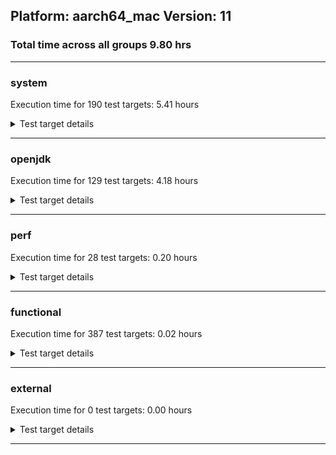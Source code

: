 ## Platform: aarch64_mac Version: 11 
### Total time across all groups 9.80 hrs 
---

###  system
 Execution time for  190  test targets:  5.41  hours
<details><summary>Test target details</summary>

| Test Target Name | Time |
| --- | --- |
| MiniMix_aot_5m_0 | 685975.00  ms|
| TestJlmRemoteThreadAuth_0 | 636405.00  ms|
| TestJlmRemoteThreadAuth_1 | 635874.00  ms|
| TestJlmRemoteMemoryAuth_0 | 626161.00  ms|
| TestJlmRemoteMemoryAuth_1 | 626041.00  ms|
| TestJlmRemoteClassAuth_0 | 624823.00  ms|
| TestJlmRemoteThreadNoAuth_0 | 624179.00  ms|
| TestJlmRemoteClassAuth_1 | 624130.00  ms|
| TestJlmRemoteThreadNoAuth_1 | 623854.00  ms|
| TestJlmRemoteMemoryNoAuth_0 | 615090.00  ms|
| TestJlmRemoteClassNoAuth_1 | 613436.00  ms|
| TestJlmRemoteClassNoAuth_0 | 613378.00  ms|
| TestJlmRemoteMemoryNoAuth_1 | 593107.00  ms|
| ConcurrentLoadTest_5m_0 | 349250.00  ms|
| ConcurrentLoadTest_5m_1 | 347924.00  ms|
| MiniMix_5m_0 | 345486.00  ms|
| MiniMix_5m_1 | 345452.00  ms|
| DBBLoadTest_5m_1 | 311509.00  ms|
| DBBLoadTest_5m_0 | 311002.00  ms|
| NioLoadTest_5m_0 | 310455.00  ms|
| NioLoadTest_5m_1 | 310241.00  ms|
| MauveMultiThrdLoad_5m_1 | 303125.00  ms|
| MauveMultiThrdLoad_5m_0 | 302906.00  ms|
| MauveSingleInvocLoad_HS_5m_0 | 302668.00  ms|
| MauveSingleThrdLoad_HS_5m_1 | 302576.00  ms|
| MauveSingleInvocLoad_HS_5m_1 | 302485.00  ms|
| MauveSingleThrdLoad_HS_5m_0 | 302476.00  ms|
| MathLoadTest_autosimd_5m_1 | 302218.00  ms|
| MathLoadTest_autosimd_5m_0 | 302216.00  ms|
| MathLoadTest_all_5m_0 | 302199.00  ms|
| MathLoadTest_bigdecimal_5m_0 | 302135.00  ms|
| LambdaLoadTest_HS_5m_0 | 302121.00  ms|
| MathLoadTest_all_5m_1 | 302068.00  ms|
| LambdaLoadTest_HS_5m_1 | 302054.00  ms|
| UtilLoadTest_5m_0 | 302052.00  ms|
| ClassLoadingTest_5m_1 | 302026.00  ms|
| MathLoadTest_bigdecimal_5m_1 | 302018.00  ms|
| UtilLoadTest_5m_1 | 302018.00  ms|
| ClassLoadingTest_5m_0 | 301995.00  ms|
| LangLoadTest_5m_1 | 301945.00  ms|
| LangLoadTest_5m_0 | 301938.00  ms|
| HCRLateAttachWorkload_previewEnabled_0 | 254542.00  ms|
| HCRLateAttachWorkload_previewEnabled_1 | 254175.00  ms|
| TestJlmRemoteNotifierProxyAuth_1 | 129922.00  ms|
| TestJlmRemoteNotifierProxyAuth_0 | 129901.00  ms|
| TestJlmRemoteThreadAuth_2 | 105942.00  ms|
| TestJlmRemoteMemoryAuth_2 | 104510.00  ms|
| TestJlmRemoteClassAuth_2 | 104029.00  ms|
| TestJlmRemoteThreadNoAuth_2 | 103915.00  ms|
| TestJlmRemoteClassNoAuth_2 | 102523.00  ms|
| TestJlmRemoteMemoryNoAuth_2 | 102441.00  ms|
| ConcurrentLoadTest_5m_2 | 58498.00  ms|
| MiniMix_5m_2 | 57333.00  ms|
| CLLoad_0 | 53981.00  ms|
| CLLoad_1 | 53781.00  ms|
| NioLoadTest_5m_2 | 51841.00  ms|
| DBBLoadTest_5m_2 | 51561.00  ms|
| MauveMultiThrdLoad_5m_2 | 50529.00  ms|
| MauveSingleInvocLoad_HS_5m_2 | 50485.00  ms|
| MauveSingleThrdLoad_HS_5m_2 | 50473.00  ms|
| MathLoadTest_autosimd_5m_2 | 50423.00  ms|
| LangLoadTest_5m_2 | 50371.00  ms|
| LambdaLoadTest_HS_5m_2 | 50365.00  ms|
| ClassLoadingTest_5m_2 | 50358.00  ms|
| MathLoadTest_all_5m_2 | 50343.00  ms|
| UtilLoadTest_5m_2 | 50325.00  ms|
| MathLoadTest_bigdecimal_5m_2 | 50307.00  ms|
| HCRLateAttachWorkload_previewEnabled_2 | 42367.00  ms|
| LockingLoadTest_0 | 31968.00  ms|
| LockingLoadTest_1 | 31927.00  ms|
| TestJlmLocal_0 | 27152.00  ms|
| TestJlmLocal_1 | 27022.00  ms|
| TestJlmRemoteNotifierProxyAuth_2 | 21637.00  ms|
| CLLoad_2 | 9629.00  ms|
| ParallelStreamsLoadTest_HS_1 | 8547.00  ms|
| Jlink_ReqMod_0 | 8358.00  ms|
| ParallelStreamsLoadTest_HS_0 | 7974.00  ms|
| Jlink_ReqMod_1 | 7693.00  ms|
| Jlink_AddMLimitM_1 | 6313.00  ms|
| Jlink_AddMLimitM_0 | 6002.00  ms|
| LockingLoadTest_2 | 5320.00  ms|
| PatModImg_Adv_0 | 4883.00  ms|
| PatModImg_Unex_0 | 4645.00  ms|
| UpgModPath_JarImg_0 | 4629.00  ms|
| TestJlmLocal_2 | 4526.00  ms|
| PatModImg_PlatMod_0 | 4497.00  ms|
| PatModImg_Adv_1 | 4438.00  ms|
| PatModImg_Unex_1 | 4408.00  ms|
| PatModImg_AppMod_1 | 4378.00  ms|
| UpgModPath_JarImg_1 | 4369.00  ms|
| UpgModPath_ExpImg_1 | 4153.00  ms|
| PatModImg_PlatMod_1 | 4131.00  ms|
| CLTestImg_0 | 4080.00  ms|
| PatModImg_AppMod_0 | 4044.00  ms|
| Jlink_GenOpt_1 | 3937.00  ms|
| CLTestImg_1 | 3903.00  ms|
| CpMpJlink_1 | 3891.00  ms|
| Jlink_GenOpt_0 | 3832.00  ms|
| jcstress_SampleTestBench_0 | 3726.00  ms|
| UpgModPath_ExpImg_0 | 3650.00  ms|
| CpMpJlink_0 | 3475.00  ms|
| UpgModPath_Jar_0 | 3365.00  ms|
| UpgModPath_Exp_0 | 3167.00  ms|
| UpgModPath_Jar_1 | 3049.00  ms|
| UpgModPath_Exp_1 | 2698.00  ms|
| Jlink_ReqMod_2 | 2132.00  ms|
| AutoMod_Impl1_0 | 1934.00  ms|
| CpMpModJar_0 | 1895.00  ms|
| AutoMod2_1 | 1801.00  ms|
| AutoMod_Impl1_1 | 1789.00  ms|
| InternalAPIs_1 | 1779.00  ms|
| PatMod_AppMod_0 | 1763.00  ms|
| AutoMod_Impl3_0 | 1760.00  ms|
| Jlink_AddMLimitM_2 | 1657.00  ms|
| AutoMod2_0 | 1644.00  ms|
| PatMod_PlatMod_0 | 1640.00  ms|
| AutoMod1_1 | 1634.00  ms|
| PatMod_Adv_1 | 1633.00  ms|
| PatMod_Adv_0 | 1628.00  ms|
| PatMod_PlatMod_1 | 1625.00  ms|
| AutoMod_Impl2_0 | 1623.00  ms|
| AutoMod1_0 | 1619.00  ms|
| InternalAPIs_0 | 1618.00  ms|
| AutoMod_Impl2_1 | 1616.00  ms|
| AutoMod_Impl3_1 | 1609.00  ms|
| CpMpModJar_1 | 1558.00  ms|
| ParallelStreamsLoadTest_HS_2 | 1510.00  ms|
| PatMod_Unex_0 | 1493.00  ms|
| PatModImg_Adv_2 | 1488.00  ms|
| PatMod_AppMod_1 | 1488.00  ms|
| PatMod_Unex_1 | 1486.00  ms|
| CLTest_0 | 1406.00  ms|
| SLTest_1 | 1358.00  ms|
| SLTest_0 | 1352.00  ms|
| PatModImg_AppMod_2 | 1350.00  ms|
| CpMpModJar3_0 | 1310.00  ms|
| PatModImg_PlatMod_2 | 1299.00  ms|
| Jlink_GenOpt_2 | 1216.00  ms|
| UpgModPath_JarImg_2 | 1149.00  ms|
| UpgModPath_ExpImg_2 | 1131.00  ms|
| CpMpModJar2_0 | 1110.00  ms|
| CpMpModJar2_1 | 1105.00  ms|
| CpMpModJar3_1 | 1104.00  ms|
| CpMp_CpMp_0 | 1099.00  ms|
| CpMp3_0 | 1057.00  ms|
| CpMp_MP_0 | 1053.00  ms|
| CpMp_MP_1 | 1053.00  ms|
| CpMp3_1 | 1052.00  ms|
| CLTest_1 | 1049.00  ms|
| CpMp2_1 | 1048.00  ms|
| CpMp2_0 | 1046.00  ms|
| CpMp_CpMp_1 | 1033.00  ms|
| PatModImg_Unex_2 | 983.00  ms|
| CLTestImg_2 | 933.00  ms|
| CpMpJlink_2 | 874.00  ms|
| UpgModPath_Jar_2 | 672.00  ms|
| PatMod_Unex_2 | 611.00  ms|
| PatMod_PlatMod_2 | 606.00  ms|
| UpgModPath_Exp_2 | 485.00  ms|
| InternalAPIs_2 | 483.00  ms|
| AutoMod2_2 | 478.00  ms|
| MachineInfo_0 | 472.00  ms|
| CpMpModJar_2 | 451.00  ms|
| AutoMod_Impl2_2 | 447.00  ms|
| AutoMod_Impl1_2 | 444.00  ms|
| CpMp_CpMp_2 | 363.00  ms|
| PatMod_Adv_2 | 307.00  ms|
| AutoMod1_2 | 307.00  ms|
| AutoMod_Impl3_2 | 306.00  ms|
| PatMod_AppMod_2 | 282.00  ms|
| SLTest_2 | 263.00  ms|
| CpMpModJar3_2 | 223.00  ms|
| CpMpModJar2_2 | 220.00  ms|
| CLTest_2 | 213.00  ms|
| CpMp2_2 | 212.00  ms|
| CpMp_MP_2 | 210.00  ms|
| CpMp3_2 | 210.00  ms|
| CLStressCRI_2 | 63.00  ms|
| OAuthTest_0 | 62.00  ms|
| CLStressCRI_1 | 62.00  ms|
| CLStressLayers_1 | 62.00  ms|
| CLStressLayers_0 | 62.00  ms|
| ExplMod_0 | 62.00  ms|
| JdiTest_2 | 61.00  ms|
| ExplMod_1 | 61.00  ms|
| CLStressCRI_0 | 61.00  ms|
| JdiTest_1 | 61.00  ms|
| JdiTest_0 | 61.00  ms|
| ExplMod_2 | 61.00  ms|
| CLStressLayers_2 | 60.00  ms|
</details>

---

###  openjdk
 Execution time for  129  test targets:  4.18  hours
<details><summary>Test target details</summary>

| Test Target Name | Time |
| --- | --- |
| jvm_compiler_0 | 1695531.00  ms|
| jvm_compiler_1 | 1691398.00  ms|
| jdk_net_1 | 1102569.00  ms|
| jdk_net_0 | 1096911.00  ms|
| jdk_security3_0 | 545899.00  ms|
| jdk_security3_1 | 543077.00  ms|
| jvm_compiler_2 | 412235.00  ms|
| jdk_nio_0 | 395912.00  ms|
| jdk_nio_1 | 390041.00  ms|
| jdk_rmi_0 | 358025.00  ms|
| jdk_rmi_1 | 358001.00  ms|
| hotspot_custom_1 | 311980.00  ms|
| hotspot_custom_0 | 311461.00  ms|
| jdk_util_0 | 294901.00  ms|
| jdk_util_1 | 289582.00  ms|
| jdk_net_2 | 272729.00  ms|
| jdk_lang_0 | 242575.00  ms|
| jdk_lang_1 | 240547.00  ms|
| jdk_tools_0 | 206000.00  ms|
| jdk_tools_1 | 203847.00  ms|
| jdk_jdi_0 | 189467.00  ms|
| jdk_jdi_1 | 187126.00  ms|
| jdk_jmx_1 | 181878.00  ms|
| jdk_jmx_0 | 181790.00  ms|
| jdk_other_0 | 179900.00  ms|
| jdk_other_1 | 179509.00  ms|
| jdk_security1_0 | 141929.00  ms|
| jdk_security1_1 | 140278.00  ms|
| jdk_security4_1 | 140042.00  ms|
| jdk_security4_0 | 139620.00  ms|
| jdk_security3_2 | 136732.00  ms|
| jdk_jfr_1 | 136504.00  ms|
| jdk_jfr_0 | 132349.00  ms|
| jdk_beans_0 | 116481.00  ms|
| jdk_beans_1 | 112911.00  ms|
| jdk_nio_2 | 101122.00  ms|
| jdk_management_0 | 94153.00  ms|
| jdk_rmi_2 | 89455.00  ms|
| jdk_management_1 | 84929.00  ms|
| hotspot_custom_2 | 77344.00  ms|
| jdk11_tier1_pack200_0 | 72626.00  ms|
| jdk11_tier1_pack200_1 | 71628.00  ms|
| jdk_tools_2 | 51401.00  ms|
| jdk_jdi_2 | 46429.00  ms|
| jdk_util_2 | 46216.00  ms|
| jdk_jmx_2 | 44969.00  ms|
| jdk_other_2 | 44296.00  ms|
| jdk_security2_0 | 41793.00  ms|
| jdk_security2_1 | 41174.00  ms|
| jdk_lang_2 | 38282.00  ms|
| jdk_instrument_1 | 37019.00  ms|
| jdk_instrument_0 | 36712.00  ms|
| jdk_text_0 | 36538.00  ms|
| jdk_text_1 | 36280.00  ms|
| jdk_io_0 | 35709.00  ms|
| jdk_time_0 | 35358.00  ms|
| jdk_security1_2 | 35221.00  ms|
| jdk_security4_2 | 34767.00  ms|
| jdk_time_1 | 34592.00  ms|
| jdk_io_1 | 34387.00  ms|
| jdk_jfr_2 | 32229.00  ms|
| jdk_beans_2 | 28824.00  ms|
| jdk_math_0 | 26260.00  ms|
| jdk_math_1 | 25525.00  ms|
| jdk_management_2 | 25321.00  ms|
| jdk_custom_1 | 21868.00  ms|
| jdk_custom_0 | 21406.00  ms|
| jdk11_tier1_cipher_2 | 16135.00  ms|
| jdk11_tier1_cipher_1 | 15986.00  ms|
| jdk11_tier1_cipher_0 | 15934.00  ms|
| runtime_nestmate_0 | 14435.00  ms|
| jdk_svc_sanity_0 | 14210.00  ms|
| jdk11_tier1_buffer_1 | 13930.00  ms|
| jdk_svc_sanity_1 | 13692.00  ms|
| runtime_nestmate_1 | 13513.00  ms|
| jdk11_tier1_buffer_0 | 13427.00  ms|
| jdk_security_infra_1 | 11588.00  ms|
| jdk11_tier1_pack200_2 | 11555.00  ms|
| jvm_native_sanity_0 | 11508.00  ms|
| jvm_native_sanity_1 | 11044.00  ms|
| jdk_security_infra_0 | 10132.00  ms|
| jdk_build_0 | 10082.00  ms|
| jdk_security2_2 | 9955.00  ms|
| jdk_build_1 | 9905.00  ms|
| jdk_instrument_2 | 9020.00  ms|
| jdk_text_2 | 8516.00  ms|
| jdk_time_2 | 8344.00  ms|
| jdk_io_2 | 8214.00  ms|
| jdk11_tier1_iso8859_0 | 6882.00  ms|
| jdk_native_sanity_0 | 6782.00  ms|
| jdk11_tier1_iso8859_1 | 6777.00  ms|
| jdk_native_sanity_1 | 6671.00  ms|
| jdk_custom_2 | 5068.00  ms|
| jdk_math_2 | 4150.00  ms|
| langtools_custom_0 | 3751.00  ms|
| langtools_custom_1 | 3542.00  ms|
| runtime_nestmate_2 | 3223.00  ms|
| jdk_svc_sanity_2 | 2847.00  ms|
| jdk_security_infra_2 | 2271.00  ms|
| jvm_native_sanity_2 | 2220.00  ms|
| jdk_build_2 | 2204.00  ms|
| jdk11_tier1_buffer_2 | 2144.00  ms|
| jdk_native_sanity_2 | 1644.00  ms|
| jdk11_tier1_iso8859_2 | 991.00  ms|
| langtools_custom_2 | 865.00  ms|
| jdk_swing_2 | 68.00  ms|
| jdk_imageio_1 | 67.00  ms|
| jdk_client_sanity_1 | 66.00  ms|
| jdk_awt_2 | 64.00  ms|
| jdk_jfc_demo_0 | 64.00  ms|
| jdk_swing_1 | 63.00  ms|
| jdk_sound_1 | 63.00  ms|
| jdk_swing_0 | 62.00  ms|
| jdk_jfc_demo_2 | 62.00  ms|
| jdk_awt_0 | 62.00  ms|
| jdk_2d_1 | 62.00  ms|
| jdk_jfc_demo_1 | 61.00  ms|
| jdk_awt_1 | 61.00  ms|
| jdk_client_sanity_0 | 61.00  ms|
| jdk_2d_2 | 61.00  ms|
| jdk_2d_0 | 61.00  ms|
| jdk_imageio_2 | 61.00  ms|
| jdk_imageio_0 | 61.00  ms|
| jdk_client_sanity_2 | 61.00  ms|
| jdk_sound_0 | 60.00  ms|
| jdk_sound_2 | 59.00  ms|
| jdk_lang_native_win_2 | 41.00  ms|
| jdk_lang_native_win_0 | 41.00  ms|
| jdk_lang_native_win_1 | 41.00  ms|
</details>

---

###  perf
 Execution time for  28  test targets:  0.20  hours
<details><summary>Test target details</summary>

| Test Target Name | Time |
| --- | --- |
| renaissance-movie-lens_0 | 189016.00  ms|
| renaissance-als_0 | 84017.00  ms|
| renaissance-future-genetic_0 | 65453.00  ms|
| renaissance-fj-kmeans_0 | 61556.00  ms|
| renaissance-finagle-http_0 | 40320.00  ms|
| renaissance-mnemonics_0 | 37946.00  ms|
| renaissance-gauss-mix_0 | 36417.00  ms|
| renaissance-chi-square_0 | 33887.00  ms|
| renaissance-par-mnemonics_0 | 32777.00  ms|
| renaissance-dec-tree_0 | 32275.00  ms|
| renaissance-log-regression_0 | 28102.00  ms|
| renaissance-philosophers_0 | 26363.00  ms|
| renaissance-scala-kmeans_0 | 13255.00  ms|
| dacapo-h2_0 | 7554.00  ms|
| dacapo-jython_0 | 5640.00  ms|
| dacapo-xalan_0 | 2420.00  ms|
| dacapo-avrora_0 | 2332.00  ms|
| dacapo-fop_0 | 1851.00  ms|
| dacapo-sunflow_0 | 1771.00  ms|
| dacapo-pmd_0 | 1508.00  ms|
| dacapo-luindex_0 | 1117.00  ms|
| renaissance-akka-uct_0 | 61.00  ms|
| renaissance-finagle-chirper_0 | 60.00  ms|
| dacapo-tomcat_0 | 60.00  ms|
| renaissance-naive-bayes_0 | 60.00  ms|
| dacapo-lusearch-fix_0 | 59.00  ms|
| renaissance-db-shootout_0 | 59.00  ms|
| IdleMicrobenchmark_HS_0 | 40.00  ms|
</details>

---

###  functional
 Execution time for  387  test targets:  0.02  hours
<details><summary>Test target details</summary>

| Test Target Name | Time |
| --- | --- |
| MBCS_Tests_charsets_0 | 38206.00  ms|
| SecurityTests_0 | 2623.00  ms|
| IllegalAccessProtectedMethodTest_0 | 564.00  ms|
| MBCS_Tests_property_utf8_0 | 494.00  ms|
| MBCS_Tests_language_tag_0 | 491.00  ms|
| testXXArgumentTesting_0 | 465.00  ms|
| MBCS_Tests_datetime_0 | 447.00  ms|
| openj9_jsr292Test_0 | 446.00  ms|
| MBCS_Tests_datetime_formatter_0 | 386.00  ms|
| jsr292BootstrapTest_0 | 360.00  ms|
| cmdLineTester_getPid_0 | 322.00  ms|
| vmLifecyleTests_1 | 63.00  ms|
| vmLifecyleTests_2 | 62.00  ms|
| vmLifecyleTests_4 | 62.00  ms|
| vmLifecyleTests_5 | 62.00  ms|
| MBCS_Tests_codepage_ja_windows_0 | 61.00  ms|
| vmLifecyleTests_3 | 61.00  ms|
| vmLifecyleTests_0 | 61.00  ms|
| cmdLineTester_libpathTestRtfChild_0 | 61.00  ms|
| SyntheticGCWorkload_TestCase_0 | 61.00  ms|
| MBCS_Tests_StAX_Ja_JP_aix_0 | 57.00  ms|
| MBCS_Tests_env_ko_KR_linux_0 | 56.00  ms|
| MBCS_Tests_codepage_Ja_JP_aix_0 | 53.00  ms|
| MBCS_Tests_nio_zh_TW_linux_0 | 52.00  ms|
| MBCS_Tests_regex_ZH_TW_aix_0 | 50.00  ms|
| MBCS_Tests_locale_matching_zh_CN_linux_0 | 50.00  ms|
| MBCS_Tests_regex_Ja_JP_aix_0 | 49.00  ms|
| MBCS_Tests_codepage_tw_windows_0 | 48.00  ms|
| MBCS_Tests_scanner_Zh_CN_aix_0 | 48.00  ms|
| MBCS_Tests_env_Zh_TW_aix_0 | 48.00  ms|
| MBCS_Tests_env_ja_JP_aix_0 | 47.00  ms|
| MBCS_Tests_locale_matching_ko_windows_0 | 46.00  ms|
| MBCS_Tests_coin_ja_JP_linux_0 | 45.00  ms|
| MBCS_Tests_pref_ZH_CN_aix_0 | 45.00  ms|
| MBCS_Tests_CLDR_11_Ja_JP_aix_0 | 45.00  ms|
| MBCS_Tests_env_windows_0 | 45.00  ms|
| MBCS_Tests_env_KO_KR_aix_0 | 44.00  ms|
| MBCS_Tests_nio_ko_windows_0 | 44.00  ms|
| MBCS_Tests_StAX_ZH_TW_aix_0 | 43.00  ms|
| MBCS_Tests_CLDR_11_windows_0 | 43.00  ms|
| MBCS_Tests_StAX_zh_CN_linux_0 | 43.00  ms|
| MBCS_Tests_IDN_KO_KR_aix_0 | 42.00  ms|
| MBCS_Tests_annotation_ZH_CN_aix_0 | 42.00  ms|
| MBCS_Tests_codepage_zh_CN_linux_0 | 42.00  ms|
| testExample_0 | 42.00  ms|
| MBCS_Tests_StAX_ja_JP_aix_0 | 42.00  ms|
| MBCS_Tests_Compiler_ja_JP_linux_0 | 42.00  ms|
| MBCS_Tests_i18n_KO_KR_aix_0 | 41.00  ms|
| MBCS_Tests_CLDR_11_ZH_TW_aix_0 | 41.00  ms|
| MBCS_Tests_coin_JA_JP_aix_0 | 41.00  ms|
| MBCS_Tests_urlclassloader_tw_windows_0 | 41.00  ms|
| MBCS_Tests_nio_windows_0 | 41.00  ms|
| MBCS_Tests_CLDR_11_Zh_TW_aix_0 | 41.00  ms|
| MBCS_Tests_codepage_ko_KR_aix_0 | 41.00  ms|
| cmdLineTester_classesdbgddrext_zos_0 | 41.00  ms|
| MBCS_Tests_CLDR_11_ZH_CN_aix_0 | 41.00  ms|
| MBCS_Tests_codepage_Zh_CN_aix_0 | 41.00  ms|
| MBCS_Tests_CLDR_11_Zh_CN_aix_0 | 41.00  ms|
| MBCS_Tests_nio_zh_TW_aix_0 | 41.00  ms|
| MBCS_Tests_annotation_Zh_TW_aix_0 | 41.00  ms|
| MBCS_Tests_codepage_windows_0 | 41.00  ms|
| MBCS_Tests_env_ko_KR_aix_0 | 41.00  ms|
| MBCS_Tests_codepage_KO_KR_aix_0 | 41.00  ms|
| MBCS_Tests_jaxp14_Zh_CN_aix_0 | 41.00  ms|
| MBCS_Tests_coin_ko_KR_aix_0 | 41.00  ms|
| MBCS_Tests_locale_matching_ZH_CN_aix_0 | 41.00  ms|
| MBCS_Tests_formatter_Zh_TW_aix_0 | 41.00  ms|
| MBCS_Tests_regex_ko_KR_linux_0 | 41.00  ms|
| MBCS_Tests_codepage_JA_JP_aix_0 | 41.00  ms|
| MBCS_Tests_file_zh_CN.aix_0 | 41.00  ms|
| MBCS_Tests_CLDR_11_zh_CN_aix_0 | 41.00  ms|
| MBCS_Tests_annotation_zh_TW_linux_0 | 40.00  ms|
| MBCS_Tests_codepage_ZH_CN_aix_0 | 40.00  ms|
| MBCS_Tests_i18n_JA_JP_aix_0 | 40.00  ms|
| MBCS_Tests_file_zh_TW_linux_0 | 40.00  ms|
| MBCS_Tests_CLDR_11_ja_JP_linux_0 | 40.00  ms|
| MBCS_Tests_codepage_zh_CN_aix_0 | 40.00  ms|
| MBCS_Tests_codepage_zh_TW_linux_0 | 40.00  ms|
| MBCS_Tests_CLDR_11_ja_JP_aix_0 | 40.00  ms|
| MBCS_Tests_codepage_ko_windows_0 | 40.00  ms|
| MBCS_Tests_locale_matching_ja_JP_linux_0 | 40.00  ms|
| MBCS_Tests_codepage_ko_KR_linux_0 | 40.00  ms|
| MBCS_Tests_Compiler_ko_KR_linux_0 | 40.00  ms|
| MBCS_Tests_urlclassloader_KO_KR_aix_0 | 40.00  ms|
| MBCS_Tests_CLDR_11_zh_CN_linux_0 | 40.00  ms|
| MBCS_Tests_CLDR_11_KO_KR_aix_0 | 40.00  ms|
| MBCS_Tests_CLDR_11_ko_KR_linux_0 | 40.00  ms|
| MBCS_Tests_jaxp14_ko_windows_0 | 40.00  ms|
| MBCS_Tests_locale_matching_tw_windows_0 | 40.00  ms|
| MBCS_Tests_jaxp14_KO_KR_aix_0 | 40.00  ms|
| MBCS_Tests_scanner_Zh_TW_aix_0 | 40.00  ms|
| MBCS_Tests_CLDR_11_JA_JP_aix_0 | 40.00  ms|
| MBCS_Tests_i18n_ko_KR_aix_0 | 40.00  ms|
| MBCS_Tests_Compiler_ZH_TW_aix_0 | 40.00  ms|
| MBCS_Tests_nio_JA_JP_aix_0 | 40.00  ms|
| MBCS_Tests_env_zh_CN_aix_0 | 40.00  ms|
| MBCS_Tests_codepage_ja_JP_aix_0 | 40.00  ms|
| MBCS_Tests_urlclassloader_Ja_JP_aix_0 | 40.00  ms|
| MBCS_Tests_CLDR_11_zh_TW_linux_0 | 40.00  ms|
| MBCS_Tests_file_ja_windows_0 | 40.00  ms|
| MBCS_Tests_annotation_Zh_CN_aix_0 | 40.00  ms|
| MBCS_Tests_jaxp14_Zh_TW_aix_0 | 40.00  ms|
| MBCS_Tests_coin_ZH_TW_aix_0 | 40.00  ms|
| MBCS_Tests_i18n_ko_KR_linux_0 | 40.00  ms|
| MBCS_Tests_file_cn_windows_0 | 40.00  ms|
| MBCS_Tests_formatter_ko_KR_linux_0 | 40.00  ms|
| MBCS_Tests_nio_ko_KR_aix_0 | 40.00  ms|
| MBCS_Tests_urlclassloader_ZH_CN_aix_0 | 40.00  ms|
| MBCS_Tests_codepoint_aix_0 | 40.00  ms|
| MBCS_Tests_scanner_ZH_TW_aix_0 | 40.00  ms|
| MBCS_Tests_CLDR_11_zh_TW_aix_0 | 40.00  ms|
| MBCS_Tests_formatter_ja_JP_aix_0 | 40.00  ms|
| MBCS_Tests_i18n_windows_0 | 40.00  ms|
| MBCS_Tests_annotation_ja_JP_aix_0 | 40.00  ms|
| MBCS_Tests_locale_matching_zh_CN_aix_0 | 40.00  ms|
| MBCS_Tests_jdbc41_Ja_JP_aix_0 | 40.00  ms|
| MBCS_Tests_pref_zh_TW_aix_0 | 40.00  ms|
| MBCS_Tests_IDN_JA_JP_aix_0 | 40.00  ms|
| MBCS_Tests_IDN_zh_CN_aix_0 | 40.00  ms|
| MBCS_Tests_StAX_KO_KR_aix_0 | 40.00  ms|
| MBCS_Tests_jdbc41_ja_JP_aix_0 | 40.00  ms|
| MBCS_Tests_scanner_ja_JP_aix_0 | 40.00  ms|
| MBCS_Tests_formatter_zh_TW_aix_0 | 40.00  ms|
| MBCS_Tests_pref_ja_windows_0 | 40.00  ms|
| MBCS_Tests_pref_zh_TW_linux_0 | 40.00  ms|
| MBCS_Tests_pref_Ja_JP_aix_0 | 40.00  ms|
| MBCS_Tests_Compiler_KO_KR_aix_0 | 40.00  ms|
| MBCS_Tests_Compiler_ko_KR_aix_0 | 40.00  ms|
| MBCS_Tests_scanner_Ja_JP_aix_0 | 40.00  ms|
| MBCS_Tests_jdbc41_ja_windows_0 | 40.00  ms|
| MBCS_Tests_StAX_Zh_TW_aix_0 | 40.00  ms|
| MBCS_Tests_jaxp14_ko_KR_linux_0 | 40.00  ms|
| MBCS_Tests_CLDR_11_ko_KR_aix_0 | 40.00  ms|
| MBCS_Tests_urlclassloader_Zh_TW_aix_0 | 40.00  ms|
| MBCS_Tests_jaxp14_zh_TW_linux_0 | 40.00  ms|
| MBCS_Tests_locale_matching_KO_KR_aix_0 | 40.00  ms|
| MBCS_Tests_file_ko_windows_0 | 40.00  ms|
| MBCS_Tests_StAX_ja_JP_linux_0 | 40.00  ms|
| MBCS_Tests_locale_matching_ja_windows_0 | 40.00  ms|
| MBCS_Tests_StAX_windows_0 | 40.00  ms|
| MBCS_Tests_scanner_ZH_CN_aix_0 | 40.00  ms|
| MBCS_Tests_coin_Zh_TW_aix_0 | 40.00  ms|
| MBCS_Tests_formatter_windows_0 | 40.00  ms|
| MBCS_Tests_codepage_ZH_TW_aix_0 | 40.00  ms|
| MBCS_Tests_urlclassloader_zh_CN_aix_0 | 40.00  ms|
| MBCS_Tests_unicode_windows_0 | 40.00  ms|
| MBCS_Tests_regex_KO_KR_aix_0 | 40.00  ms|
| MBCS_Tests_regex_zh_TW_linux_0 | 40.00  ms|
| MBCS_Tests_i18n_zh_CN_aix_0 | 40.00  ms|
| MBCS_Tests_i18n_ZH_TW_aix_0 | 40.00  ms|
| MBCS_Tests_env_ja_JP_linux_0 | 40.00  ms|
| MBCS_Tests_pref_tw_windows_0 | 40.00  ms|
| MBCS_Tests_StAX_JA_JP_aix_0 | 40.00  ms|
| MBCS_Tests_annotation_zh_TW_aix_0 | 40.00  ms|
| MBCS_Tests_IDN_Zh_CN_aix_0 | 40.00  ms|
| MBCS_Tests_IDN_windows_0 | 40.00  ms|
| MBCS_Tests_jaxp14_JA_JP_aix_0 | 40.00  ms|
| MBCS_Tests_file_ja_JP.aix_0 | 40.00  ms|
| MBCS_Tests_regex_cn_windows_0 | 40.00  ms|
| MBCS_Tests_locale_matching_windows_0 | 40.00  ms|
| MBCS_Tests_regex_zh_CN_aix_0 | 40.00  ms|
| MBCS_Tests_IDN_ja_windows_0 | 40.00  ms|
| MBCS_Tests_IDN_zh_TW_aix_0 | 40.00  ms|
| MBCS_Tests_IDN_zh_CN_linux_0 | 40.00  ms|
| MBCS_Tests_regex_windows_0 | 40.00  ms|
| MBCS_Tests_codepage_zh_TW_aix_0 | 40.00  ms|
| MBCS_Tests_regex_zh_CN_linux_0 | 40.00  ms|
| MBCS_Tests_Compiler_zh_CN_aix_0 | 40.00  ms|
| MBCS_Tests_formatter_zh_CN_aix_0 | 40.00  ms|
| MBCS_Tests_Compiler_ZH_CN_aix_0 | 40.00  ms|
| MBCS_Tests_urlclassloader_zh_TW_aix_0 | 40.00  ms|
| MBCS_Tests_jdbc41_ja_JP_linux_0 | 40.00  ms|
| MBCS_Tests_codepage_cn_windows_0 | 40.00  ms|
| MBCS_Tests_Compiler_zh_TW_linux_0 | 40.00  ms|
| MBCS_Tests_codepage_Zh_TW_aix_0 | 40.00  ms|
| MBCS_Tests_pref_zh_CN_aix_0 | 40.00  ms|
| MBCS_Tests_file_ja_JP_linux_0 | 40.00  ms|
| MBCS_Tests_formatter_ZH_TW_aix_0 | 40.00  ms|
| MBCS_Tests_nio_Zh_TW_aix_0 | 39.00  ms|
| MBCS_Tests_env_Zh_CN_aix_0 | 39.00  ms|
| MBCS_Tests_Compiler_JA_JP_aix_0 | 39.00  ms|
| MBCS_Tests_locale_matching_cn_windows_0 | 39.00  ms|
| MBCS_Tests_annotation_ko_KR_linux_0 | 39.00  ms|
| MBCS_Tests_jaxp14_zh_CN_aix_0 | 39.00  ms|
| MBCS_Tests_IDN_ZH_TW_aix_0 | 39.00  ms|
| MBCS_Tests_StAX_ko_KR_linux_0 | 39.00  ms|
| MBCS_Tests_file_windows_0 | 39.00  ms|
| MBCS_Tests_Compiler_Zh_TW_aix_0 | 39.00  ms|
| MBCS_Tests_file_Zh_CN.aix_0 | 39.00  ms|
| MBCS_Tests_IDN_ko_KR_aix_0 | 39.00  ms|
| MBCS_Tests_urlclassloader_ja_JP_aix_0 | 39.00  ms|
| MBCS_Tests_regex_Zh_CN_aix_0 | 39.00  ms|
| MBCS_Tests_regex_ko_KR_aix_0 | 39.00  ms|
| MBCS_Tests_regex_zh_TW_aix_0 | 39.00  ms|
| MBCS_Tests_Compiler_Zh_CN_aix_0 | 39.00  ms|
| MBCS_Tests_scanner_ko_KR_aix_0 | 39.00  ms|
| MBCS_Tests_scanner_ja_windows_0 | 39.00  ms|
| MBCS_Tests_formatter_ko_KR_aix_0 | 39.00  ms|
| MBCS_Tests_i18n_ja_JP_linux_0 | 39.00  ms|
| MBCS_Tests_scanner_KO_KR_aix_0 | 39.00  ms|
| MBCS_Tests_jaxp14_zh_CN_linux_0 | 39.00  ms|
| MBCS_Tests_urlclassloader_windows_0 | 39.00  ms|
| MBCS_Tests_jdbc41_ko_KR_aix_0 | 39.00  ms|
| MBCS_Tests_IDN_Zh_TW_aix_0 | 39.00  ms|
| MBCS_Tests_file_ZH_CN.aix_0 | 39.00  ms|
| MBCS_Tests_coin_ja_JP_aix_0 | 39.00  ms|
| MBCS_Tests_IDN_ja_JP_linux_0 | 39.00  ms|
| MBCS_Tests_coin_tw_windows_0 | 39.00  ms|
| MBCS_Tests_coin_zh_TW_aix_0 | 39.00  ms|
| MBCS_Tests_annotation_zh_CN_linux_0 | 39.00  ms|
| MBCS_Tests_jdbc41_Zh_TW_aix_0 | 39.00  ms|
| MBCS_Tests_jaxp14_ja_JP_linux_0 | 39.00  ms|
| MBCS_Tests_scanner_cn_windows_0 | 39.00  ms|
| MBCS_Tests_Compiler_zh_CN_linux_0 | 39.00  ms|
| MBCS_Tests_file_Ja_JP.aix_0 | 39.00  ms|
| MBCS_Tests_pref_ja_JP_linux_0 | 39.00  ms|
| MBCS_Tests_StAX_ko_KR_aix_0 | 39.00  ms|
| MBCS_Tests_nio_KO_KR_aix_0 | 39.00  ms|
| MBCS_Tests_nio_ZH_CN_aix_0 | 39.00  ms|
| MBCS_Tests_IDN_Ja_JP_aix_0 | 39.00  ms|
| MBCS_Tests_pref_ja_JP_aix_0 | 39.00  ms|
| MBCS_Tests_regex_tw_windows_0 | 39.00  ms|
| MBCS_Tests_IDN_ko_KR_linux_0 | 39.00  ms|
| MBCS_Tests_IDN_ja_JP_aix_0 | 39.00  ms|
| MBCS_Tests_Compiler_zh_TW_aix_0 | 39.00  ms|
| MBCS_Tests_pref_Zh_TW_aix_0 | 39.00  ms|
| MBCS_Tests_pref_ZH_TW_aix_0 | 39.00  ms|
| MBCS_Tests_coin_ko_windows_0 | 39.00  ms|
| MBCS_Tests_formatter_zh_TW_linux_0 | 39.00  ms|
| MBCS_Tests_scanner_windows_0 | 39.00  ms|
| MBCS_Tests_coin_windows_0 | 39.00  ms|
| MBCS_Tests_StAX_zh_TW_linux_0 | 39.00  ms|
| MBCS_Tests_pref_cn_windows_0 | 39.00  ms|
| MBCS_Tests_codepoint_windows_0 | 39.00  ms|
| MBCS_Tests_locale_matching_ja_JP_aix_0 | 39.00  ms|
| MBCS_Tests_jdbc41_windows_0 | 39.00  ms|
| MBCS_Tests_formatter_Zh_CN_aix_0 | 39.00  ms|
| MBCS_Tests_nio_ko_KR_linux_0 | 39.00  ms|
| MBCS_Tests_locale_matching_zh_TW_linux_0 | 39.00  ms|
| MBCS_Tests_scanner_zh_TW_linux_0 | 39.00  ms|
| MBCS_Tests_scanner_JA_JP_aix_0 | 39.00  ms|
| MBCS_Tests_Compiler_windows_0 | 39.00  ms|
| MBCS_Tests_annotation_Ja_JP_aix_0 | 39.00  ms|
| MBCS_Tests_formatter_Ja_JP_aix_0 | 39.00  ms|
| MBCS_Tests_regex_JA_JP_aix_0 | 39.00  ms|
| MBCS_Tests_coin_ZH_CN_aix_0 | 39.00  ms|
| MBCS_Tests_i18n_Zh_TW_aix_0 | 39.00  ms|
| MBCS_Tests_formatter_tw_windows_0 | 39.00  ms|
| MBCS_Tests_file_ko_KR.aix_0 | 39.00  ms|
| MBCS_Tests_i18n_zh_TW_aix_0 | 39.00  ms|
| MBCS_Tests_file_zh_CN_linux_0 | 39.00  ms|
| MBCS_Tests_pref_ko_KR_linux_0 | 39.00  ms|
| MBCS_Tests_scanner_ja_JP_linux_0 | 39.00  ms|
| MBCS_Tests_codepoint_linux_0 | 39.00  ms|
| MBCS_Tests_formatter_ja_JP_linux_0 | 39.00  ms|
| MBCS_Tests_nio_zh_CN_linux_0 | 39.00  ms|
| MBCS_Tests_urlclassloader_ko_windows_0 | 39.00  ms|
| MBCS_Tests_file_ko_KR_linux_0 | 39.00  ms|
| MBCS_Tests_IDN_tw_windows_0 | 39.00  ms|
| MBCS_Tests_StAX_ZH_CN_aix_0 | 39.00  ms|
| MBCS_Tests_nio_ZH_TW_aix_0 | 39.00  ms|
| MBCS_Tests_jdbc41_Zh_CN_aix_0 | 39.00  ms|
| MBCS_Tests_Compiler_ja_JP_aix_0 | 39.00  ms|
| MBCS_Tests_formatter_cn_windows_0 | 39.00  ms|
| MBCS_Tests_jdbc41_JA_JP_aix_0 | 39.00  ms|
| MBCS_Tests_coin_zh_CN_aix_0 | 39.00  ms|
| MBCS_Tests_formatter_ZH_CN_aix_0 | 39.00  ms|
| MBCS_Tests_coin_ja_windows_0 | 39.00  ms|
| MBCS_Tests_jaxp14_tw_windows_0 | 39.00  ms|
| MBCS_Tests_jaxp14_ko_KR_aix_0 | 39.00  ms|
| MBCS_Tests_urlclassloader_ZH_TW_aix_0 | 39.00  ms|
| MBCS_Tests_locale_matching_ko_KR_aix_0 | 39.00  ms|
| MBCS_Tests_unicode_linux_0 | 39.00  ms|
| MBCS_Tests_jdbc41_zh_CN_aix_0 | 39.00  ms|
| MBCS_Tests_codepage_ja_JP_linux_0 | 39.00  ms|
| MBCS_Tests_urlclassloader_ko_KR_aix_0 | 39.00  ms|
| MBCS_Tests_i18n_zh_TW_linux_0 | 39.00  ms|
| MBCS_Tests_pref_windows_0 | 39.00  ms|
| MBCS_Tests_formatter_JA_JP_aix_0 | 39.00  ms|
| MBCS_Tests_env_zh_TW_aix_0 | 39.00  ms|
| MBCS_Tests_jaxp14_ja_windows_0 | 39.00  ms|
| MBCS_Tests_file_Zh_TW.aix_0 | 39.00  ms|
| MBCS_Tests_env_ZH_TW_aix_0 | 39.00  ms|
| MBCS_Tests_urlclassloader_ko_KR_linux_0 | 39.00  ms|
| MBCS_Tests_urlclassloader_JA_JP_aix_0 | 39.00  ms|
| MBCS_Tests_coin_Ja_JP_aix_0 | 39.00  ms|
| MBCS_Tests_annotation_JA_JP_aix_0 | 39.00  ms|
| MBCS_Tests_annotation_windows_0 | 39.00  ms|
| MBCS_Tests_jaxp14_ZH_CN_aix_0 | 39.00  ms|
| MBCS_Tests_nio_Ja_JP_aix_0 | 39.00  ms|
| MBCS_Tests_file_KO_KR.aix_0 | 39.00  ms|
| MBCS_Tests_urlclassloader_ja_windows_0 | 39.00  ms|
| MBCS_Tests_annotation_zh_CN_aix_0 | 39.00  ms|
| MBCS_Tests_jdbc41_zh_CN_linux_0 | 39.00  ms|
| MBCS_Tests_jdbc41_zh_TW_linux_0 | 39.00  ms|
| MBCS_Tests_locale_matching_ZH_TW_aix_0 | 39.00  ms|
| MBCS_Tests_jdbc41_ko_windows_0 | 39.00  ms|
| MBCS_Tests_jaxp14_cn_windows_0 | 39.00  ms|
| MBCS_Tests_i18n_Ja_JP_aix_0 | 39.00  ms|
| MBCS_Tests_jdbc41_ZH_CN_aix_0 | 39.00  ms|
| MBCS_Tests_jaxp14_ZH_TW_aix_0 | 39.00  ms|
| MBCS_Tests_env_Ja_JP_aix_0 | 39.00  ms|
| MBCS_Tests_env_JA_JP_aix_0 | 39.00  ms|
| MBCS_Tests_StAX_zh_CN_aix_0 | 39.00  ms|
| MBCS_Tests_file_tw_windows_0 | 39.00  ms|
| MBCS_Tests_coin_KO_KR_aix_0 | 39.00  ms|
| MBCS_Tests_env_zh_CN_linux_0 | 39.00  ms|
| MBCS_Tests_i18n_ZH_CN_aix_0 | 39.00  ms|
| MBCS_Tests_StAX_tw_windows_0 | 39.00  ms|
| MBCS_Tests_env_ZH_CN_aix_0 | 39.00  ms|
| MBCS_Tests_scanner_ko_KR_linux_0 | 39.00  ms|
| MBCS_Tests_coin_Zh_CN_aix_0 | 39.00  ms|
| MBCS_Tests_pref_KO_KR_aix_0 | 39.00  ms|
| MBCS_Tests_jaxp14_ja_JP_aix_0 | 39.00  ms|
| MBCS_Tests_jdbc41_ZH_TW_aix_0 | 39.00  ms|
| MBCS_Tests_i18n_zh_CN_linux_0 | 39.00  ms|
| MBCS_Tests_jdbc41_cn_windows_0 | 39.00  ms|
| MBCS_Tests_urlclassloader_ja_JP_linux_0 | 39.00  ms|
| MBCS_Tests_regex_ko_windows_0 | 39.00  ms|
| MBCS_Tests_scanner_zh_CN_aix_0 | 39.00  ms|
| MBCS_Tests_locale_matching_Zh_CN_aix_0 | 39.00  ms|
| MBCS_Tests_scanner_zh_CN_linux_0 | 39.00  ms|
| MBCS_Tests_nio_tw_windows_0 | 39.00  ms|
| MBCS_Tests_annotation_KO_KR_aix_0 | 39.00  ms|
| MBCS_Tests_scanner_zh_TW_aix_0 | 39.00  ms|
| MBCS_Tests_locale_matching_Zh_TW_aix_0 | 39.00  ms|
| MBCS_Tests_unicode_aix_0 | 39.00  ms|
| MBCS_Tests_urlclassloader_Zh_CN_aix_0 | 39.00  ms|
| MBCS_Tests_file_JA_JP.aix_0 | 39.00  ms|
| MBCS_Tests_scanner_tw_windows_0 | 39.00  ms|
| MBCS_Tests_StAX_cn_windows_0 | 39.00  ms|
| MBCS_Tests_IDN_cn_windows_0 | 39.00  ms|
| MBCS_Tests_formatter_ko_windows_0 | 39.00  ms|
| MBCS_Tests_pref_zh_CN_linux_0 | 39.00  ms|
| MBCS_Tests_nio_ja_JP_aix_0 | 39.00  ms|
| MBCS_Tests_scanner_ko_windows_0 | 39.00  ms|
| MBCS_Tests_urlclassloader_zh_CN_linux_0 | 39.00  ms|
| MBCS_Tests_urlclassloader_cn_windows_0 | 39.00  ms|
| MBCS_Tests_pref_JA_JP_aix_0 | 39.00  ms|
| MBCS_Tests_regex_ja_JP_linux_0 | 39.00  ms|
| MBCS_Tests_urlclassloader_zh_TW_linux_0 | 39.00  ms|
| MBCS_Tests_regex_ja_JP_aix_0 | 39.00  ms|
| MBCS_Tests_i18n_Zh_CN_aix_0 | 39.00  ms|
| MBCS_Tests_coin_zh_TW_linux_0 | 39.00  ms|
| MBCS_Tests_jdbc41_tw_windows_0 | 39.00  ms|
| MBCS_Tests_i18n_ja_JP_aix_0 | 39.00  ms|
| MBCS_Tests_coin_ko_KR_linux_0 | 39.00  ms|
| MBCS_Tests_file_zh_TW.aix_0 | 39.00  ms|
| MBCS_Tests_pref_ko_KR_aix_0 | 39.00  ms|
| MBCS_Tests_annotation_ko_KR_aix_0 | 39.00  ms|
| MBCS_Tests_locale_matching_ko_KR_linux_0 | 39.00  ms|
| MBCS_Tests_formatter_zh_CN_linux_0 | 39.00  ms|
| MBCS_Tests_formatter_ja_windows_0 | 39.00  ms|
| MBCS_Tests_Compiler_Ja_JP_aix_0 | 39.00  ms|
| MBCS_Tests_nio_ja_windows_0 | 39.00  ms|
| MBCS_Tests_jaxp14_windows_0 | 39.00  ms|
| MBCS_Tests_jdbc41_ko_KR_linux_0 | 39.00  ms|
| MBCS_Tests_jdbc41_zh_TW_aix_0 | 39.00  ms|
| MBCS_Tests_StAX_zh_TW_aix_0 | 39.00  ms|
| MBCS_Tests_annotation_ja_JP_linux_0 | 39.00  ms|
| MBCS_Tests_jaxp14_Ja_JP_aix_0 | 39.00  ms|
| MBCS_Tests_jaxp14_zh_TW_aix_0 | 39.00  ms|
| MBCS_Tests_IDN_zh_TW_linux_0 | 39.00  ms|
| MBCS_Tests_IDN_ko_windows_0 | 39.00  ms|
| MBCS_Tests_regex_ja_windows_0 | 39.00  ms|
| MBCS_Tests_nio_ja_JP_linux_0 | 39.00  ms|
| MBCS_Tests_nio_zh_CN_aix_0 | 39.00  ms|
| MBCS_Tests_env_zh_TW_linux_0 | 39.00  ms|
| MBCS_Tests_StAX_ja_windows_0 | 39.00  ms|
| MBCS_Tests_locale_matching_zh_TW_aix_0 | 39.00  ms|
| MBCS_Tests_StAX_ko_windows_0 | 39.00  ms|
| MBCS_Tests_regex_Zh_TW_aix_0 | 39.00  ms|
| MBCS_Tests_file_ZH_TW.aix_0 | 39.00  ms|
| MBCS_Tests_formatter_KO_KR_aix_0 | 39.00  ms|
| MBCS_Tests_jdbc41_KO_KR_aix_0 | 39.00  ms|
| MBCS_Tests_pref_ko_windows_0 | 39.00  ms|
| MBCS_Tests_regex_ZH_CN_aix_0 | 39.00  ms|
| MBCS_Tests_IDN_ZH_CN_aix_0 | 39.00  ms|
| MBCS_Tests_nio_cn_windows_0 | 39.00  ms|
| MBCS_Tests_annotation_ZH_TW_aix_0 | 39.00  ms|
| MBCS_Tests_nio_Zh_CN_aix_0 | 39.00  ms|
| MBCS_Tests_pref_Zh_CN_aix_0 | 39.00  ms|
| MBCS_Tests_locale_matching_Ja_JP_aix_0 | 39.00  ms|
| MBCS_Tests_locale_matching_JA_JP_aix_0 | 39.00  ms|
| MBCS_Tests_StAX_Zh_CN_aix_0 | 39.00  ms|
| MBCS_Tests_coin_zh_CN_linux_0 | 38.00  ms|
| MBCS_Tests_coin_cn_windows_0 | 38.00  ms|
</details>

---

###  external
 Execution time for  0  test targets:  0.00  hours
<details><summary>Test target details</summary>

| Test Target Name | Time |
| --- | --- |
</details>

---
